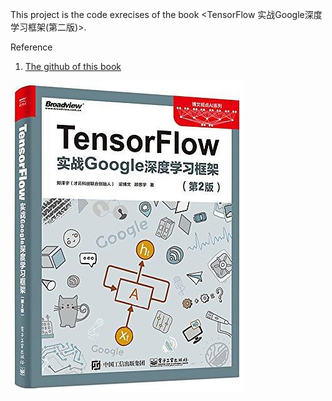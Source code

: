This project is the code exrecises of the book <TensorFlow 实战Google深度学习框架(第二版)>.



Reference

1. [The github of this book](https://github.com/caicloud/tensorflow-tutorial)

![TensorFlow 实战Google深度学习框架(第二版)](./TensorFlow实战Google深度学习框架(第二版).jpg)